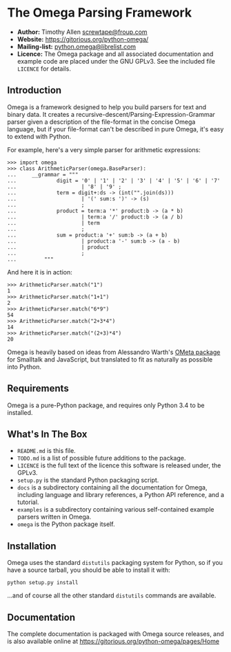 The Omega Parsing Framework
===========================

- **Author:** Timothy Allen <screwtape@froup.com>
- **Website:** https://gitorious.org/python-omega/
- **Mailing-list:** <python.omega@librelist.com>
- **Licence:** The Omega package and all associated documentation and example
  code are placed under the GNU GPLv3. See the included file `LICENCE` for
  details.

Introduction
------------

Omega is a framework designed to help you build parsers for text and binary
data. It creates a recursive-descent/Parsing-Expression-Grammar parser given
a description of the file-format in the concise Omega language, but if your
file-format can't be described in pure Omega, it's easy to extend with Python.

For example, here's a very simple parser for arithmetic expressions:

    >>> import omega
    >>> class ArithmeticParser(omega.BaseParser):
    ...     __grammar = """
    ...             digit = '0' | '1' | '2' | '3' | '4' | '5' | '6' | '7'
    ...                     | '8' | '9' ;
    ...             term = digit+:ds -> (int("".join(ds)))
    ...                     | '(' sum:s ')' -> (s)
    ...                     ;
    ...             product = term:a '*' product:b -> (a * b)
    ...                     | term:a '/' product:b -> (a / b)
    ...                     | term
    ...                     ;
    ...             sum = product:a '+' sum:b -> (a + b)
    ...                     | product:a '-' sum:b -> (a - b)
    ...                     | product
    ...                     ;
    ...         """

And here it is in action:

    >>> ArithmeticParser.match("1")
    1
    >>> ArithmeticParser.match("1+1")
    2
    >>> ArithmeticParser.match("6*9")
    54
    >>> ArithmeticParser.match("2+3*4")
    14
    >>> ArithmeticParser.match("(2+3)*4")
    20

Omega is heavily based on ideas from Alessandro Warth's [OMeta package][1] for
Smalltalk and JavaScript, but translated to fit as naturally as possible into
Python.

[1]: http://tinlizzie.org/~awarth/ometa/

Requirements
------------

Omega is a pure-Python package, and requires only Python 3.4 to be installed.

What's In The Box
-----------------

- `README.md` is this file.
- `TODO.md` is a list of possible future additions to the package.
- `LICENCE` is the full text of the licence this software is released under,
  the GPLv3.
- `setup.py` is the standard Python packaging script.
- `docs` is a subdirectory containing all the documentation for Omega,
  including language and library references, a Python API reference, and
  a tutorial.
- `examples` is a subdirectory containing various self-contained example
  parsers written in Omega.
- `omega` is the Python package itself.

Installation
------------

Omega uses the standard `distutils` packaging system for Python, so if you have
a source tarball, you should be able to install it with:

    python setup.py install

...and of course all the other standard `distutils` commands are available.

Documentation
-------------

The complete documentation is packaged with Omega source releases, and is also
available online at https://gitorious.org/python-omega/pages/Home
